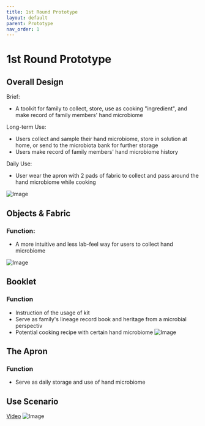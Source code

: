 ```yaml
---
title: 1st Round Prototype
layout: default
parent: Prototype
nav_order: 1
---
```


# 1st Round Prototype

## Overall Design
Brief:
- A toolkit for family to collect, store, use as cooking "ingredient", and make record of family members' hand microbiome

Long-term Use:
- Users collect and sample their hand microbiome, store in solution at home, or send to the microbiota bank for further storage
- Users make record of family members' hand microbiome history

Daily Use:
- User wear the apron with 2 pads of fabric to collect and pass around the hand microbiome while cooking

![Image](https://imgur.com/R1xjGJn.png)


## Objects & Fabric
### Function:
- A more intuitive and less lab-feel way for users to collect hand microbiome

![Image](https://imgur.com/DJ4IPvi.png)


## Booklet
### Function
- Instruction of the usage of kit
- Serve as family's lineage record book and heritage from a microbial perspectiv
- Potential cooking recipe with certain hand microbiome
![Image](https://imgur.com/GNLG3Xc.png)

## The Apron
### Function
- Serve as daily storage and use of hand microbiome

## Use Scenario
[Video](https://www.youtube.com/watch?v=PkmUeAh3Y2k&feature=youtu.be) 
![Image](https://imgur.com/OM3NGOZ.png)

